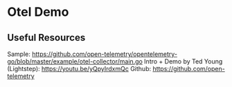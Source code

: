 # Otel Demo

## Useful Resources

Sample: https://github.com/open-telemetry/opentelemetry-go/blob/master/example/otel-collector/main.go
Intro + Demo by Ted Young (Lightstep): https://youtu.be/yQpyIrdxmQc
Github: https://github.com/open-telemetry